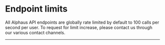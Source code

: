 # Endpoint limits

All Alphaus API endpoints are globally rate limited by default to 100 calls per second per user. To request for limit increase, please contact us through our various contact channels.

---
